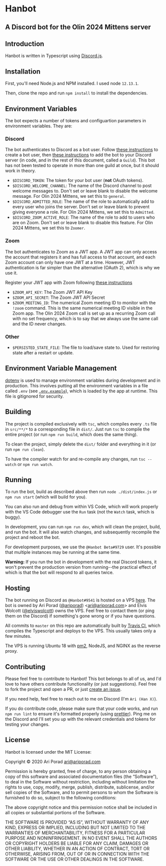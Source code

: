 # Hanbot

## A Discord bot for the Olin 2024 Mittens server

## Introduction

Hanbot is written in Typescript using [Discord.js][].

## Installation

First, you'll need Node.js and NPM installed. I used node `12.13.1`.

Then, clone the repo and run `npm install` to install the dependencies.

## Environment Variables

The bot expects a number of tokens and configuartion parameters in environment variables. They are:

### Discord

The bot authenticates to Discord as a bot user. Follow [these instructions][create-bot-user] to create a bot user, then [these instructions][add-bot-to-server] to add the bot to your Discord server (in code, and in the rest of this document, called a `Guild`). This bot has not been tested to operate in more than one guild at once, but it should work in theory.

-   `$DISCORD_TOKEN`: The token for your bot user (**not** OAuth tokens).
-   `$DISCORD_WELCOME_CHANNEL`: The name of the Discord channel to post welcome messages to. Don't set or leave blank to disable the welcome message. For Olin 2024 Mittens, we set this to `general`.
-   `$DISCORD_ADMITTED_ROLE`: The name of the role to automatically add to every user who joins the server. Don't set or leave blank to prevent giving everyone a role. For Olin 2024 Mittens, we set this to `Admitted`.
-   `$DISCORD_ZOOM_ACTIVE_ROLE`: The name of the role to add to users who are on Zoom. Don't set or leave blank to disable this feature. For Olin 2024 Mittens, we set this to `Zoomer`.

### Zoom

The bot authenticates to Zoom as a JWT app. A JWT app can only access the account that registers it and has full access to that account, and each Zoom account can only have one JWT at a time. However, JWT authentication is far simpler than the alternative (OAuth 2), which is why we use it.

Register your JWT app with Zoom following [these instructions][zoom-setup]

-   `$ZOOM_API_KEY`: The Zoom JWT API Key
-   `$ZOOM_API_SECRET`: The Zoom JWT API Secret
-   `$ZOOM_MEETING_ID`: The numerical Zoom meeting ID to monitor with the `!zoom` command. This is the same numerical meeting ID visible in the Zoom app. The Olin 2024 Zoom call is set up as a recurring Zoom call with no set frequency, which is to say that we always use the same call and the ID never changes.

### Other

-   `$PERSISTED_STATE_FILE`: The file to load/save state to. Used for restoring state after a restart or update.

## Environment Variable Management

[dotenv][dotenv] is used to manage environment variables during development and in production. This involves putting all the environment variables in a file called `.env` (see [`.env.example`](.env.example)), which is loaded by the app at runtime. This file is gitignored for security.

## Building

The project is compiled exclusively with `tsc`, which compiles every `.ts` file in `src/**/*` to a corresponding file in `dist/`. Just run `tsc` to compile the entire project (or run `npm run build`, which does the same thing).

To clean the project, simply delete the `dist/` folder and everything in it (or run `npm run clean`).

To have the compiler watch for and re-compile any changes, run `tsc --watch` or `npm run watch`.

## Running

To run the bot, build as described above then run `node ./dist/index.js` or `npm run start` (which will build for you).

You can also run and debug from within VS Code, which will work properly with the VS Code debugger use the `Run` task (not the `Watch` task, which is buggy).

In development, you can run `npm run dev`, which will clean the project, build, and run the bot. It will also watch changes, and subsequently recompile the project and reboot the bot.

For development purposes, we use the `@Hanbot Beta#9729` user. It's possible that multiple instances may be running at the same time.

**Warning:** If you run the bot in development with the real Discord tokens, it won't prevent the production version from running--the practical effect of which is that the bot will respond to all queries twice.

## Hosting

The bot running on Discord as `@Hanbot#9541` is hosted on a VPS [here][hanbot-live]. The bot is owned by Ari Porad ([@ariporad][]) <[ari@ariporad.com][]> and Elvis Wolcott ([@elviswolcott][]) owns the VPS. Feel free to contact them (or ping them on the Discord) if something's gone wrong or if you have questions.

All commits to `master` on this repo are automatically built by [Travis CI][travis-ci], which compiles the Typescript and deploys to the VPS. This usually takes only a few minutes.

The VPS is running Ubuntu 18 with [pm2][], NodeJS, and NGINX as the reverse proxy.

## Contributing

Please feel free to contribute to Hanbot! This bot belongs to all of us, and I'd love to have others contribute functionality (or just suggestions). Feel free to fork the project and open a PR, or just [create an issue](https://github.com/ariporad/hanbot/issues/new).

If you need help, feel free to reach out to me on Discord (I'm `Ari (Han X)`).

If you do contribute code, please make sure that your code works, and run `npm run lint` to ensure it's formatted properly (using [prettier][]). Ping me on the Discord and I'll set you up with the relevant credentials and tokens for testing your changes.

## License

Hanbot is licensed under the MIT License:

Copyright © 2020 Ari Porad <ari@ariporad.com>

Permission is hereby granted, free of charge, to any person obtaining a copy of this software and associated documentation files (the “Software”), to deal in the Software without restriction, including without limitation the rights to use, copy, modify, merge, publish, distribute, sublicense, and/or sell copies of the Software, and to permit persons to whom the Software is furnished to do so, subject to the following conditions:

The above copyright notice and this permission notice shall be included in all copies or substantial portions of the Software.

THE SOFTWARE IS PROVIDED “AS IS”, WITHOUT WARRANTY OF ANY KIND, EXPRESS OR IMPLIED, INCLUDING BUT NOT LIMITED TO THE WARRANTIES OF MERCHANTABILITY, FITNESS FOR A PARTICULAR PURPOSE AND NONINFRINGEMENT. IN NO EVENT SHALL THE AUTHORS OR COPYRIGHT HOLDERS BE LIABLE FOR ANY CLAIM, DAMAGES OR OTHER LIABILITY, WHETHER IN AN ACTION OF CONTRACT, TORT OR OTHERWISE, ARISING FROM, OUT OF OR IN CONNECTION WITH THE SOFTWARE OR THE USE OR OTHER DEALINGS IN THE SOFTWARE.

[discord.js]: https://discord.js.org/
[dotenv]: https://github.com/motdotla/dotenv
[zoom-setup]: https://marketplace.zoom.us/docs/guides/build/jwt-app
[create-bot-user]: https://discordjs.guide/preparations/setting-up-a-bot-application.html#creating-your-bot
[add-bot-to-server]: https://discordjs.guide/preparations/adding-your-bot-to-servers.html
[hanbot-live]: https://hanbot.elviswolcott.com/
[@ariporad]: https://github.com/ariporad
[@elviswolcott]: https://github.com/elviswolcott
[ari@ariporad.com]: mailto:ari@ariporad.com?subject=Hanbot
[travis-ci]: https://travis-ci.com/github/ariporad/hanbot
[pm2]: https://pm2.keymetrics.io/
[prettier]: https://prettier.io/
